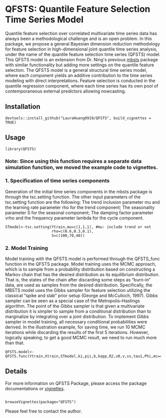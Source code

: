 # QFSTS: Quantile Feature Selection Time Series Model

Quantile feature selection over correlated multivariate time series data has always been a methodological challenge and is an open problem. In this package, we propose a general Bayesian dimension reduction methodology for feature selection in high-dimensional joint quantile time series analysis, under the name of the quantile feature selection time series (QFSTS) model. This QFSTS model is an extension from Dr. Ning's previous [mbsts](https://cran.r-project.org/web/packages/mbsts/index.html) package with similar functionality but adding more settings on the quantile feature selection. The QFSTS model is a general structural time series model, where each component yields an additive contribution to the time series modeling with direct interpretations. Feature selection is conducted in the quantile regression component, where each time series has its own pool of contemporaneous external predictors allowing nowcasting.

## Installation 

```{r install, tidy='formatR',eval=FALSE, echo=TRUE}
devtools::install_github("LauraHuang0919/QFSTS", build_vignettes = TRUE)
```

## Usage

```{r attach, echo=T, results='hide', message=F, warning=F, tidy='formatR'}
library(QFSTS)
```
### Note: Since using this function requires a separate data simulation function, we moved the example code to vignettes.

### 1. Specification of time series components

Generation of the initial time series components in the mbsts package is through the tsc.setting function. The other input parameters of the tsc.setting function are the following: The trend inclusion parameter mu and the learning rate parameter rho for the trend component; The seasonality parameter S for the seasonal component; The damping factor parameter vrho and the frequency parameter lambda for the cycle component.

```{r conversion, tidy='formatR', tidy.opts=list(width.cutoff = 70),cache=T}
STmodel<-tsc.setting(Ytrain,mu=c(1,1,1), #mu: include trend or not
                     rho=c(0.6,0.3,0.1),
                     S=c(100,70,40))
```
### 2. Model Training

Model training with the QFSTS model is performed through the QFSTS_func function in the QFSTS package. Model training uses the MCMC approach, which is to sample from a probability distribution based on constructing a Markov chain that has the desired distribution as its equilibrium distribution. That is, the states of the chain after discarding some steps as “burn-in” data, are used as samples from the desired distribution. Specifically, the MBSTS model uses the Gibbs sampler for feature selection utilizing the classical “spike and slab” prior setup (George and McCulloch, 1997). Gibbs sampler can be seen as a special case of the Metropolis–Hastings algorithm. The point of the Gibbs sampler is that given a multivariate distribution it is simpler to sample from a conditional distribution than to marginalize by integrating over a joint distribution. To implement Gibbs sampler in model training, all necessary conditional probabilities were derived. In the illustration example, for saving time, we run 10 MCMC iterations while discarding the results of the first 5 iterations. However, logically speaking, to get a good MCMC result, we need to run much more than that. 


```{r conversion, tidy='formatR', tidy.opts=list(width.cutoff = 70),cache=T}
QFSTS.model<-QFSTS.func(Ytrain,Xtrain,STmodel,ki,pii,b,kapp,R2,v0,v,ss,tau1,Phi,mc=40,burn=10)

```

## Details

For more information on QFSTS Package, please access the package documentations or [vignettes](https://github.com/LauraHuang0919/QFSTS/tree/main/vignettes). 

```{r conversion, tidy='formatR', tidy.opts=list(width.cutoff = 70),cache=T}

browseVignettes(package="QFSTS")

```
Please feel free to contact the author.
